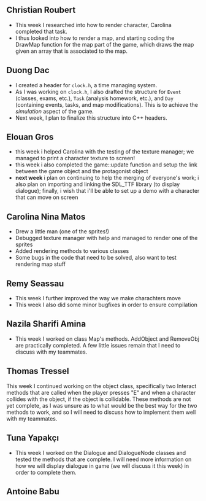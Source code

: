 ## Christian Roubert
- This week I researched into how to render character, Carolina completed that task.
- I thus looked into how to render a map, and starting coding the DrawMap function for the map part of the game, which draws the map given an array that is associated to the map.

## Duong Dac
- I created a header for `clock.h`, a time managing system.
- As I was working on `clock.h`, I also drafted the structure for `Event` (classes, exams, etc.), `Task` (analysis homework, etc.), and `Day` (containing events, tasks, and map modifications). This is to achieve the *simulation* aspect of the game.
- Next week, I plan to finalize this structure into C++ headers.

## Elouan Gros
- this week i helped Carolina with the testing of the texture manager; we managed to print a character texture to screen!
- this week i also completed the game::update function and setup the link between the game object and the protagonist object
- **next week** i plan on continuing to help the merging of everyone's work; i also plan on importing and linking the 
SDL_TTF library (to display dialogue); finally, i wish that i'll be able to set up a demo with a character that can move 
  on screen

## Carolina Nina Matos
- Drew a little man (one of the sprites!)
- Debugged texture manager with help and managed to render one of the sprites
- Added rendering methods to various classes
- Some bugs in the code that need to be solved, also want to test rendering map stuff

## Remy Seassau
- This week I further improved the way we make charachters move
- This week I also did some minor bugfixes in order to ensure compilation

## Nazila Sharifi Amina
- This week I worked on class Map's methods. AddObject and RemoveObj are practically completed. A few little issues remain that I need to discuss with my teammates.

## Thomas Tressel
This week I continued working on the object class, specifically two Interact methods that are called when the player presses "E" and when a character collides with the object, if the object is collidable. These methods are not yet complete, as I was unsure as to what would be the best way for the two methods to work, and so I will need to discuss how to implement them well with my teammates.

## Tuna Yapakçı
- This week I worked on the Dialogue and DialogueNode classes and tested the methods that are complete. I will need more information on how we will display dialogue in game (we will discuss it this week) in order to complete them.

## Antoine Babu

